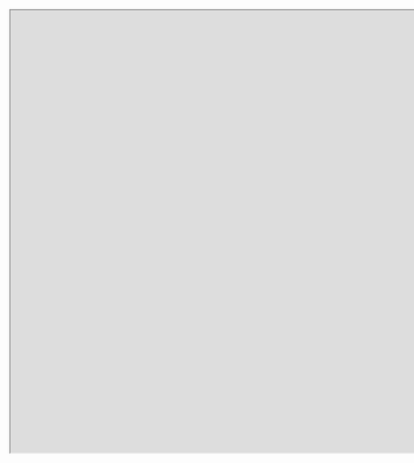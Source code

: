 

<iframe width=1800 height=800 scrollable="yes" src="https://docs.google.com/spreadsheets/d/e/2PACX-1vRGkMZ5wqxS0Lh58VQXS3oz08SzMcuprRJLy2RL0_udLvNBlzrm72h8BYT_F8H4j6KwLq3xV6hxLOmY/pubhtml?widget=true&amp;headers=false"></iframe>